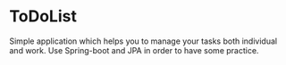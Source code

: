 # ToDoList
Simple application which helps you to manage your tasks both individual and work.
Use Spring-boot and JPA in order to have some practice.
